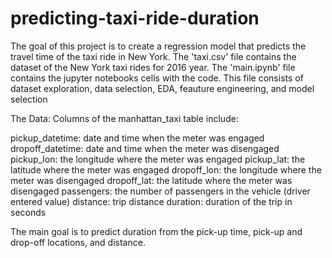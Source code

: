 # predicting-taxi-ride-duration
The goal of this project is to create a regression model that predicts the travel time of the taxi ride in New York.
The 'taxi.csv' file contains the dataset of the New York taxi rides for 2016 year. 
The 'main.ipynb' file contains the jupyter notebooks cells with the code. This file consists of dataset exploration, data selection, EDA, feauture engineering, and model selection

The Data: 
Columns of the manhattan_taxi table include:

pickup_datetime: date and time when the meter was engaged
dropoff_datetime: date and time when the meter was disengaged
pickup_lon: the longitude where the meter was engaged
pickup_lat: the latitude where the meter was engaged
dropoff_lon: the longitude where the meter was disengaged
dropoff_lat: the latitude where the meter was disengaged
passengers: the number of passengers in the vehicle (driver entered value)
distance: trip distance
duration: duration of the trip in seconds

The main goal is to predict duration from the pick-up time, pick-up and drop-off locations, and distance.

